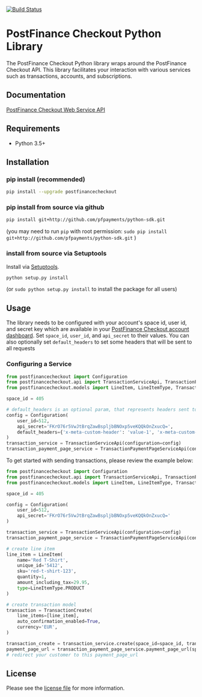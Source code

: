 [![Build Status](https://travis-ci.org/pfpayments/python-sdk.svg?branch=master)](https://travis-ci.org/pfpayments/python-sdk)

# PostFinance Checkout Python Library

The PostFinance Checkout Python library wraps around the PostFinance Checkout API. This library facilitates your interaction with various services such as transactions, accounts, and subscriptions.

## Documentation

[PostFinance Checkout Web Service API](https://checkout.postfinance.ch/doc/api/web-service)

## Requirements

- Python 3.5+

## Installation

### pip install (recommended)
```sh
pip install --upgrade postfinancecheckout
```

### pip install from source via github

```sh
pip install git+http://github.com/pfpayments/python-sdk.git
```
(you may need to run `pip` with root permission: `sudo pip install git+http://github.com/pfpayments/python-sdk.git` )

### install from source via Setuptools

Install via [Setuptools](http://pypi.python.org/pypi/setuptools).

```sh
python setup.py install
```
(or `sudo python setup.py install` to install the package for all users)

## Usage
The library needs to be configured with your account's space id, user id, and secret key which are available in your [PostFinance Checkout
account dashboard](https://checkout.postfinance.ch/account/select). Set `space_id`, `user_id`, and `api_secret` to their values.
You can also optionally set `default_headers` to set some headers that will be sent to all requests

### Configuring a Service

```python
from postfinancecheckout import Configuration
from postfinancecheckout.api import TransactionServiceApi, TransactionPaymentPageServiceApi
from postfinancecheckout.models import LineItem, LineItemType, TransactionCreate

space_id = 405

# default_headers is an optional param, that represents headers sent to all requests
config = Configuration(
    user_id=512,
    api_secret='FKrO76r5VwJtBrqZawBspljbBNOxp5veKQQkOnZxucQ=',
    default_headers={'x-meta-custom-header': 'value-1', 'x-meta-custom-header-2': 'value-2'}
)
transaction_service = TransactionServiceApi(configuration=config)
transaction_payment_page_service = TransactionPaymentPageServiceApi(configuration=config)

```

To get started with sending transactions, please review the example below:

```python
from postfinancecheckout import Configuration
from postfinancecheckout.api import TransactionServiceApi, TransactionPaymentPageServiceApi
from postfinancecheckout.models import LineItem, LineItemType, TransactionCreate

space_id = 405

config = Configuration(
    user_id=512,
    api_secret='FKrO76r5VwJtBrqZawBspljbBNOxp5veKQQkOnZxucQ='
)

transaction_service = TransactionServiceApi(configuration=config)
transaction_payment_page_service = TransactionPaymentPageServiceApi(configuration=config)

# create line item
line_item = LineItem(
    name='Red T-Shirt',
    unique_id='5412',
    sku='red-t-shirt-123',
    quantity=1,
    amount_including_tax=29.95,
    type=LineItemType.PRODUCT
)

# create transaction model
transaction = TransactionCreate(
    line_items=[line_item],
    auto_confirmation_enabled=True,
    currency='EUR',
)

transaction_create = transaction_service.create(space_id=space_id, transaction=transaction)
payment_page_url = transaction_payment_page_service.payment_page_url(space_id=space_id, id=transaction_create.id)
# redirect your customer to this payment_page_url
```


## License

Please see the [license file](https://github.com/pfpayments/python-sdk/blob/master/LICENSE) for more information.